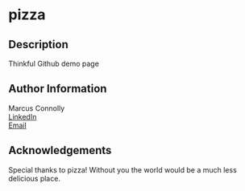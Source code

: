 # pizza

## Description
Thinkful Github demo page

## Author Information
Marcus Connolly  
[LinkedIn](www.linkedin.com/in/marcus-connolly-web)  
[Email](mailto:mnjconnolly@gmail.com)

## Acknowledgements
Special thanks to pizza! Without you the world would be a much less delicious place.
